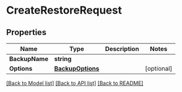 # CreateRestoreRequest

## Properties
Name | Type | Description | Notes
------------ | ------------- | ------------- | -------------
**BackupName** | **string** |  | 
**Options** | [**BackupOptions**](BackupOptions.md) |  | [optional] 

[[Back to Model list]](../README.md#documentation-for-models) [[Back to API list]](../README.md#documentation-for-api-endpoints) [[Back to README]](../README.md)


